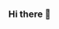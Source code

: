 ### Hi there 👋

<!--
**LucasEzBM/LucasEzBM** is a ✨ _special_ ✨ repository because its `README.md` (this file) appears on your GitHub profile.

# Data Science Portfolio

The purpose of this portfolio is to demonstrate business problems solved with the tools I´ve been learning since the past year.

<p align='center'>
    <img src='banner.png'<
</p>

# Lucas Ezequiel
<sub>*Data Scientist*</sub>

I´m a civil engineer switching to Data Science and I´ve been studying Machine Learning since 2019. I am focused in achieving mastery in the development of solutions to business problems, using Data Science tools and going from the stage of understanding the business context to deploying Machine Learning models and creating new business insights.

During this time, I have developed solutions for business problems such as identifying customers in churn, prioritizing customers for cross-selling, reducing CAC values, predicting a store sales and creating an EDA from data scraped from an advertisement website.

The details of each solution are described in the projects below.


**Analytical Tools:**

**Data Collect and Storage:** web scraping, SQL, MySQL.

**Data Processing and Analysis:** Python, Spark.

**Development:** Git. 

**Data Vizualization:** Power BI.

**Machine Learning Modeling:** Classification, Regression, Clustering, Time Series. 

**Machine Learning Deployment:** Flask, Heroku.  


## Data Science Projects:

### [Sales Prediction](https://github.com/LucasEzBM/rossmann-sales)

Rossmann operates over 3,000 drug stores in 7 European countries. Currently, Rossmann store managers are tasked with predicting their daily sales for up to six weeks in advance. Store sales are influenced by many factors, including promotions, competition, school and state holidays, seasonality, and locality. With thousands of individual managers predicting sales based on their unique circumstances, the accuracy of results can be quite varied.


### [User´s First Booking](https://github.com/LucasEzBM/airbnb_users_first_booking) 

In this multilabel imbalanced classification problem, Airbnb needs to predict the which country a new user's first booking destination will be. There are 12 possible outcomes of the destination country: 'US', 'FR', 'CA', 'GB', 'ES', 'IT', 'PT', 'NL','DE', 'AU', 'NDF' (no destination found), and 'other'. At each crisp cycle the model gets less biased towards the 'USA' outcome, and increases its balanced accuracy.

### [Churn Prediciton](https://github.com/LucasEzBM/churn_prediction) 

In saturated markets, the cost to retain a customer is much less than prospecting for new customers. Machine Learning models are able to predict whether or not the customer will renew their service contract with the company in the next year. This information about the users is very important to optimize efforts in prioritizing customers who should continue with the contract in the company. In this context, I developed a Machine Learning algorithm to identify whether or not a customer will stop using the banking service. 

## Data Anaysis - Insight Projets

### [Web Scraping for EDA from rent prices at OLX](https://github.com/LucasEzBM/hello-world)

Often, when looking to rent a place, advertising websites can be quite dispendious to scroll around. Looking to have a view of the big picture of prices for houses and apartments in a city, I developed this scraper that goes through OLX´s data, cleans it up and provides a basic EDA of house prices.

